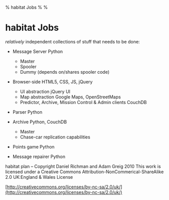 % habitat Jobs
%
%

# habitat Jobs

*relatively* independent collections of stuff that needs to be
done:

-   Message Server Python
    -   Master
    -   Spooler
    -   Dummy (depends on/shares spooler code)

-   Browser-side HTML5, CSS, JS, jQuery
    -   UI abstraction jQuery UI
    -   Map abstraction Google Maps, OpenStreetMaps
    -   Predictor, Archive, Mission Control & Admin clients CouchDB

-   Parser Python
-   Archive Python, CouchDB
    -   Master
    -   Chase-car replication capabilities

-   Points game Python
-   Message repairer Python

habitat plan – Copyright Daniel Richman and Adam Greig 2010
This work is licensed under a Creative Commons
Attribution-NonCommerical-ShareAlike 2.0 UK:England & Wales License

[http://creativecommons.org/licenses/by-nc-sa/2.0/uk/](http://creativecommons.org/licenses/by-nc-sa/2.0/uk/)



